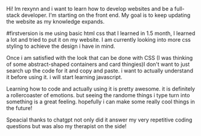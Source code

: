 Hi! Im rexynn and i want to learn how to develop websites and be a full-stack developer. I'm starting on the front end. My goal is to keep updating the website as my knowledge expands. 

#firstversion is me using basic html css that I learned in 1.5 month, I learned a lot and tried to put it on my website. I am currently looking into more css styling to achieve the design i have in mind.

Once i am satisfied with the look that can be done with CSS (I was thinking of some abstract-shaped containers and card thingies)I don't want to just search up the code for it and copy and paste. i want to actually understand it before using it. i will start learning javascript. 

Learning how to code and actually using it is pretty awesome. it is definitely a rollercoaster of emotions. but seeing the randome things i type turn into something is a great feeling. hopefully i can make some really cool things in the future!

Speacial thanks to chatgpt not only did it answer my very repetitive coding questions but was also my therapist on the side!
